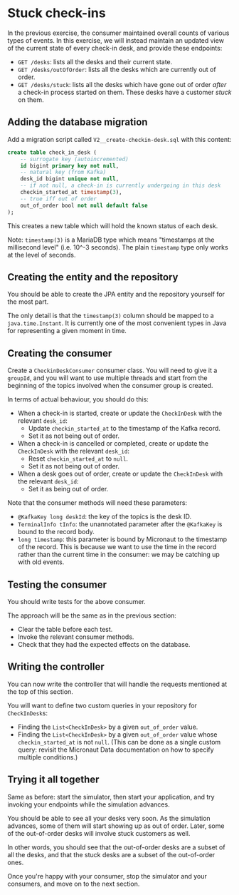 # Stuck check-ins

In the previous exercise, the consumer maintained overall counts of various types of events.
In this exercise, we will instead maintain an updated view of the current state of every check-in desk,
and provide these endpoints:

* `GET /desks`: lists all the desks and their current state.
* `GET /desks/outOfOrder`: lists all the desks which are currently out of order.
* `GET /desks/stuck`: lists all the desks which have gone out of order *after* a check-in process started on them. These desks have a customer *stuck* on them.

## Adding the database migration

Add a migration script called `V2__create-checkin-desk.sql` with this content:

```sql
create table check_in_desk (
    -- surrogate key (autoincremented)
    id bigint primary key not null,
    -- natural key (from Kafka)
    desk_id bigint unique not null,
    -- if not null, a check-in is currently undergoing in this desk
    checkin_started_at timestamp(3),
    -- true iff out of order
    out_of_order bool not null default false
);
```

This creates a new table which will hold the known status of each desk.

Note: `timestamp(3)` is a MariaDB type which means "timestamps at the millisecond level" (i.e. 10^-3 seconds).
The plain `timestamp` type only works at the level of seconds.

## Creating the entity and the repository

You should be able to create the JPA entity and the repository yourself for the most part.

The only detail is that the `timestamp(3)` column should be mapped to a `java.time.Instant`.
It is currently one of the most convenient types in Java for representing a given moment in time.

## Creating the consumer

Create a `CheckinDeskConsumer` consumer class.
You will need to give it a `groupId`, and you will want to use multiple threads and start from the beginning of the topics involved when the consumer group is created.

In terms of actual behaviour, you should do this:

* When a check-in is started, create or update the `CheckInDesk` with the relevant `desk_id`:
  * Update `checkin_started_at` to the timestamp of the Kafka record.
  * Set it as not being out of order.
* When a check-in is cancelled or completed, create or update the `CheckInDesk` with the relevant `desk_id`:
  * Reset `checkin_started_at` to `null`.
  * Set it as not being out of order.
* When a desk goes out of order, create or update the `CheckInDesk` with the relevant `desk_id`:
  * Set it as being out of order.

Note that the consumer methods will need these parameters:

* `@KafkaKey long deskId`: the key of the topics is the desk ID.
* `TerminalInfo tInfo`: the unannotated parameter after the `@KafkaKey` is bound to the record body.
* `long timestamp`: this parameter is bound by Micronaut to the timestamp of the record.
  This is because we want to use the time in the record rather than the current time in the consumer:
  we may be catching up with old events.

## Testing the consumer

You should write tests for the above consumer.

The approach will be the same as in the previous section:

* Clear the table before each test.
* Invoke the relevant consumer methods.
* Check that they had the expected effects on the database.

## Writing the controller

You can now write the controller that will handle the requests mentioned at the top of this section.

You will want to define two custom queries in your repository for `CheckInDesk`s:

* Finding the `List<CheckInDesk>` by a given `out_of_order` value.
* Finding the `List<CheckInDesk>` by a given `out_of_order` value whose `checkin_started_at` is not `null`.
  (This can be done as a single custom query: revisit the Micronaut Data documentation on how to specify multiple conditions.)

## Trying it all together

Same as before: start the simulator, then start your application, and try invoking your endpoints while the simulation advances.

You should be able to see all your desks very soon.
As the simulation advances, some of them will start showing up as out of order.
Later, some of the out-of-order desks will involve stuck customers as well.

In other words, you should see that the out-of-order desks are a subset of all the desks, and that the stuck desks are a subset of the out-of-order ones.

Once you're happy with your consumer, stop the simulator and your consumers, and move on to the next section.